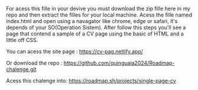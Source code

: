 For acess this fille in your devive you must download the zip fille here in my repo and then extract the filles for your local machine.
Acess the fille named index.html and open using a navagator like chrome, edge or safari, it's depends of your SO(Operation Sistem).
After follow this steps you'll see a page that contend a sample of a CV page using the basic of HTML and a little off CSS.

You can acess the site page :
https://cv-pag.netlify.app/

Or download the repo :
https://github.com/quinguaia2024/Roadmap-chalenge.git

Acess this chalenge into:
https://roadmap.sh/projects/single-page-cv
